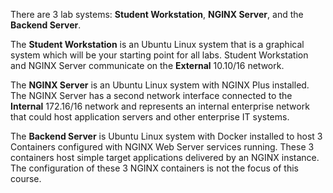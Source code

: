There are 3 lab systems: **Student Workstation**, **NGINX Server**, and the **Backend Server**. 

The **Student Workstation** is an Ubuntu Linux system that is a graphical system which will be your starting point for all labs. Student Workstation and NGINX Server communicate on the **External** 10.10/16 network. 

The **NGINX Server** is an Ubuntu Linux system with NGINX Plus installed. The NGINX Server has a second network interface connected to the **Internal** 172.16/16 network and represents an internal enterprise network that could host application servers and other enterprise IT systems.

The  **Backend Server** is Ubuntu Linux system with Docker installed to host 3 Containers configured with NGINX Web Server services running. These 3 containers host simple target applications delivered by an NGINX instance. The configuration of these 3 NGINX containers is not the focus of this course.
